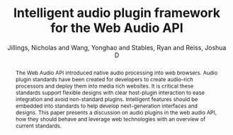 --- 
  title: "Intelligent audio plugin framework for the Web Audio API" 
  abstract: "The Web Audio API introduced native audio processing into web browsers. Audio plugin standards have been created for developers to create audio-rich processors and deploy them into media rich websites. It is critical these standards support flexible designs with clear host-plugin interaction to ease integration and avoid non-standard plugins. Intelligent features should be embedded into standards to help develop next-generation interfaces and designs. This paper presents a discussion on audio plugins in the web audio API, how they should behave and leverage web technologies with an overview of current standards." 
  address: "London" 
  author: "Jillings, Nicholas and Wang, Yonghao and Stables, Ryan and Reiss, Joshua D" 
  booktitle: "Proceedings of the International Web Audio Conference" 
  editor: "Thalmann, Florian and Ewert, Sebastian" 
  month: "Proceedings of the International Web Audio Conference"
  pages: "" 
  publisher: "Queen Mary University of London" 
  series: "WAC '17"
  type: "Talk"  
  year: "2017" 
  id: "2017_EA_38" 
  tags: year2017 
  pdflink: /_data/papers/pdf/2017/38.pdf
---